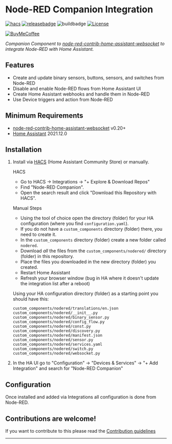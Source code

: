 # Node-RED Companion Integration

[![hacs][hacsbadge]][hacs] [![releasebadge]][release] ![buildbadge] [![License][license-shield]](LICENSE.md)

[![BuyMeCoffee][buymecoffeebadge]][buymecoffee]

_Companion Component to [node-red-contrib-home-assistant-websocket](https://github.com/zachowj/node-red-contrib-home-assistant-websocket) to integrate Node-RED with Home Assistant._

## Features
* Create and update binary sensors, buttons, sensors, and switches from Node-RED
* Disable and enable Node-RED flows from Home Assistant UI
* Create Home Assistant webhooks and handle them in Node-RED
* Use Device triggers and action from Node-RED

## Minimum Requirements

* [node-red-contrib-home-assistant-websocket](https://github.com/zachowj/node-red-contrib-home-assistant-websocket) v0.20+
* [Home Assistant](https://github.com/home-assistant/core) 2021.12.0

## Installation

1. Install via [HACS](https://hacs.xyz) (Home Assistant Community Store) or manually.

    HACS
    - Go to HACS -> Integrations -> "+ Explore & Download Repos"
    - Find "Node-RED Companion".
    - Open the search result and click "Download this Repository with HACS".

    Manual Steps
    
    - Using the tool of choice open the directory (folder) for your HA configuration (where you find `configuration.yaml`).
    - If you do not have a `custom_components` directory (folder) there, you need to create it.
    - In the `custom_components` directory (folder) create a new folder called `nodered`.
    - Download _all_ the files from the `custom_components/nodered/` directory (folder) in this repository.
    - Place the files you downloaded in the new directory (folder) you created.
    - Restart Home Assistant
    - Refresh your browser window (bug in HA where it doesn't update the integration list after a reboot)


    Using your HA configuration directory (folder) as a starting point you should have this:

    ```text
    custom_components/nodered/translations/en.json
    custom_components/nodered/__init__.py
    custom_components/nodered/binary_sensor.py
    custom_components/nodered/config_flow.py
    custom_components/nodered/const.py
    custom_components/nodered/discovery.py
    custom_components/nodered/manifest.json
    custom_components/nodered/sensor.py
    custom_components/nodered/services.yaml
    custom_components/nodered/switch.py
    custom_components/nodered/websocket.py
    ```

2. In the HA UI go to "Configuration" -> "Devices & Services" -> "+ Add Integration" and search for "Node-RED Companion"



## Configuration

Once installed and added via Integrations all configuration is done from Node-RED.

## Contributions are welcome!

If you want to contribute to this please read the [Contribution guidelines](CONTRIBUTING.md)

***

[buymecoffee]: https://www.buymeacoffee.com/zachowj
[buymecoffeebadge]: https://www.buymeacoffee.com/assets/img/custom_images/orange_img.png
[license-shield]: https://img.shields.io/github/license/zachowj/hass-node-red.svg?style=for-the-badge
[hacs]: https://github.com/zachowj/hass-node-red
[hacsbadge]: https://img.shields.io/badge/HACS-Default-orange.svg?style=for-the-badge
[release]: https://github.com/zachowj/hass-node-red/releases
[releasebadge]: https://img.shields.io/github/v/release/zachowj/hass-node-red?style=for-the-badge
[buildbadge]: https://img.shields.io/github/workflow/status/zachowj/hass-node-red/pre-commit?style=for-the-badge
